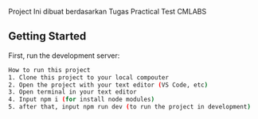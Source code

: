Project Ini dibuat berdasarkan Tugas Practical Test CMLABS

## Getting Started

First, run the development server:

```bash
How to run this project
1. Clone this project to your local compouter
2. Open the project with your text editor (VS Code, etc)
3. Open terminal in your text editor
4. Input npm i (for install node modules)
5. after that, input npm run dev (to run the project in development)
```
